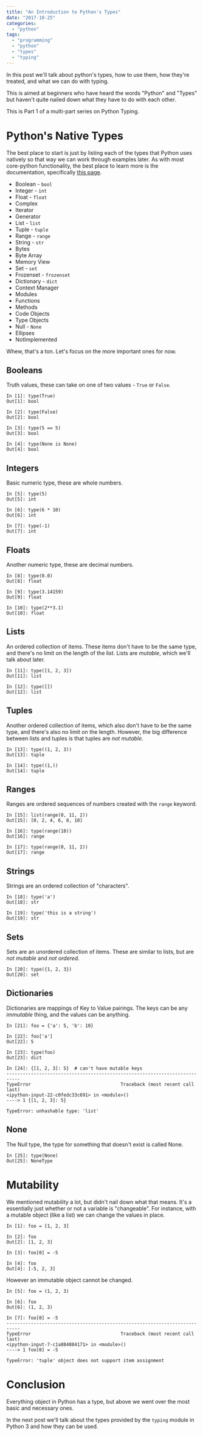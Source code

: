 ```yaml
---
title: "An Introduction to Python's Types"
date: "2017-10-25"
categories: 
  - "python"
tags: 
  - "programming"
  - "python"
  - "types"
  - "typing"
---
```


In this post we'll talk about python's types, how to use them, how they're treated, and what we can do with typing.

This is aimed at beginners who have heard the words "Python" and "Types" but haven't quite nailed down what they have to do with each other.

This is Part 1 of a multi-part series on Python Typing.

# Python's Native Types

The best place to start is just by listing each of the types that Python uses natively so that way we can work through examples later. As with most core-python functionality, the best place to learn more is the documentation, specifically [this page](https://docs.python.org/3/library/stdtypes.html).

- Boolean - `bool`
- Integer - `int`
- Float - `float`
- Complex
- Iterator
- Generator
- List - `list`
- Tuple - `tuple`
- Range - `range`
- String - `str`
- Bytes
- Byte Array
- Memory View
- Set - `set`
- Frozenset - `frozenset`
- Dictionary - `dict`
- Context Manager
- Modules
- Functions
- Methods
- Code Objects
- Type Objects
- Null - `None`
- Ellipses
- NotImplemented

Whew, that's a ton. Let's focus on the more important ones for now.

## Booleans

Truth values, these can take on one of two values - `True` or `False`.

```
In [1]: type(True)
Out[1]: bool

In [2]: type(False)
Out[2]: bool

In [3]: type(5 == 5)
Out[3]: bool

In [4]: type(None is None)
Out[4]: bool
```

## Integers

Basic numeric type, these are whole numbers.

```
In [5]: type(5)
Out[5]: int

In [6]: type(6 * 10)
Out[6]: int

In [7]: type(-1)
Out[7]: int
```

## Floats

Another numeric type, these are decimal numbers.

```
In [8]: type(0.0)
Out[8]: float

In [9]: type(3.14159)
Out[9]: float

In [10]: type(2**3.1)
Out[10]: float
```

## Lists

An ordered collection of items. These items don't have to be the same type, and there's no limit on the length of the list. Lists are _mutable_, which we'll talk about later.

```
In [11]: type([1, 2, 3])
Out[11]: list

In [12]: type([])
Out[12]: list
```

## Tuples

Another ordered collection of items, which also don't have to be the same type, and there's also no limit on the length. However, the big difference between lists and tuples is that tuples are _not mutable_.

```
In [13]: type((1, 2, 3))
Out[13]: tuple

In [14]: type((1,))
Out[14]: tuple
```

## Ranges

Ranges are ordered sequences of numbers created with the `range` keyword.

```
In [15]: list(range(0, 11, 2))
Out[15]: [0, 2, 4, 6, 8, 10]

In [16]: type(range(10))
Out[16]: range

In [17]: type(range(0, 11, 2))
Out[17]: range
```

## Strings

Strings are an ordered collection of "characters".

```
In [18]: type('a')
Out[18]: str

In [19]: type('this is a string')
Out[19]: str
```

## Sets

Sets are an unordered collection of items. These are similar to lists, but are _not mutable_ and _not ordered_.

```
In [20]: type({1, 2, 3})
Out[20]: set
```

## Dictionaries

Dictionaries are mappings of Key to Value pairings. The keys can be any _immutable_ thing, and the values can be anything.

```
In [21]: foo = {'a': 5, 'b': 10}

In [22]: foo['a']
Out[22]: 5

In [23]: type(foo)
Out[23]: dict

In [24]: {[1, 2, 3]: 5}  # can't have mutable keys
---------------------------------------------------------------------------
TypeError                                 Traceback (most recent call last)
<ipython-input-22-c0fedc33c691> in <module>()
----> 1 {[1, 2, 3]: 5}

TypeError: unhashable type: 'list'
```

## None

The Null type, the type for something that doesn't exist is called None.

```
In [25]: type(None)
Out[25]: NoneType
```

# Mutability

We mentioned mutability a lot, but didn't nail down what that means. It's a essentially just whether or not a variable is "changeable". For instance, with a mutable object (like a list) we can change the values in place.

```
In [1]: foo = [1, 2, 3]

In [2]: foo
Out[2]: [1, 2, 3]

In [3]: foo[0] = -5

In [4]: foo
Out[4]: [-5, 2, 3]
```

However an immutable object cannot be changed.

```
In [5]: foo = (1, 2, 3)

In [6]: foo
Out[6]: (1, 2, 3)

In [7]: foo[0] = -5
---------------------------------------------------------------------------
TypeError                                 Traceback (most recent call last)
<ipython-input-7-c1a884884171> in <module>()
----> 1 foo[0] = -5

TypeError: 'tuple' object does not support item assignment
```

# Conclusion

Everything object in Python has a type, but above we went over the most basic and necessary ones.

In the next post we'll talk about the types provided by the `typing` module in Python 3 and how they can be used.
